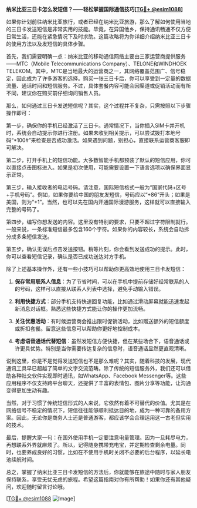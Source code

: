 **纳米比亚三日卡怎么发短信？——轻松掌握国际通信技巧[[TG💪+ @esim1088](https://t.me/s/esim1088)]**

如果你计划前往纳米比亚旅行，或者已经在纳米比亚旅游，那么了解如何使用当地的三日卡发送短信是非常实用的技能。毕竟，在异国他乡，保持通讯畅通不仅方便日常生活，还能在紧急情况下及时求助。这篇攻略将为你详细介绍纳米比亚三日卡的使用方法以及发短信的具体步骤。

首先，我们需要明确一点：纳米比亚的移动通信网络主要由三家运营商提供服务——MTC（Mobile Telecommunications Company）、TELONE和WINDHOEK TELEKOM。其中，MTC是当地最大的运营商之一，其网络覆盖范围广、信号稳定，因此成为了许多游客的选择。购买一张三日卡后，你可以享受到一定量的数据流量、通话时间和短信服务。不过，具体套餐内容可能会因渠道或促销活动而有所不同，建议你在购买前仔细询问销售人员。

那么，如何通过三日卡发送短信呢？其实，这个过程并不复杂，只需按照以下步骤操作即可：

第一步，确保你的手机已经激活了三日卡。通常情况下，当你插入SIM卡并开机时，系统会自动提示你进行注册。如果未收到相关提示，可以尝试拨打本地号码“*100#”来检查是否成功激活。如果遇到问题，别担心，直接联系运营商客服即可解决。

第二步，打开手机上的短信功能。大多数智能手机都预装了默认的短信应用，你可以直接点击图标进入。如果是初次使用，可能需要设置一下语言选项以确保界面显示正常。

第三步，输入接收者的电话号码。请注意，国际短信格式一般为“国家代码+区号+手机号码”。例如，如果你要给中国的朋友发短信，号码应以“+86”开头；如果是美国，则为“+1”。当然，也可以先在国内开通国际漫游服务，这样就可以直接输入完整的号码了。

第四步，编写你想发送的内容。这里没有特别的要求，只要不超过字符限制就行。一般来说，一条标准短信最多包含160个字符。如果你的内容较长，系统会自动拆分成多条短信发送。

第五步，确认无误后点击发送按钮。稍等片刻，你会看到发送成功的提示。此时，你可以查看短信记录，确认是否已成功送达对方手机。

除了上述基本操作外，还有一些小技巧可以帮助你更高效地使用三日卡发短信：

1. **保存常用联系人信息**：为了节省时间，可以在手机中提前存储好经常联系的人的号码，这样可以直接从联系人列表中选择，避免手动输入错误。
   
2. **利用快捷方式**：部分手机支持快速回复功能，比如通过滑动屏幕就能迅速发起新消息对话框。熟悉这些快捷方式能让你的操作更加流畅。

3. **关注优惠活动**：有时候运营商会推出限时促销活动，比如赠送额外的短信额度或折扣套餐。留意这些信息可以帮助你更好地控制成本。

4. **考虑语音通话代替短信**：虽然发短信方便快捷，但在某些场合下，语音通话或许更具优势。特别是当你需要传达复杂的信息时，语音通话显然更直观清晰。

说到这里，你是不是觉得发送短信也不是那么难呢？其实，随着科技的发展，现代通讯工具早已超越了简单的文字交流范畴。除了传统的短信服务外，我们还可以借助各种社交软件实现即时通讯，如WhatsApp、Facebook Messenger等。这些应用程序不仅支持跨平台聊天，还提供了丰富的表情包、图片分享等功能，让沟通变得更加生动有趣。

当然，对于习惯了传统短信形式的人来说，它依然有着不可替代的价值。尤其是在网络信号不稳定的情况下，短信往往能够顺利抵达目的地，成为一种可靠的备用方案。因此，无论你是商务人士还是普通游客，都应该学会合理运用这一古老但实用的技术。

最后，提醒大家一句：在国外使用手机一定要注意电量管理。因为一旦耗尽电力，再想联系外界就麻烦了。所以，记得随身携带充电宝，并定期检查剩余电量。同时，也要养成良好的习惯，比如在不使用手机时关闭不必要的后台程序，以延长电池续航时间。

总之，掌握了纳米比亚三日卡发短信的方法后，你就能够在旅途中随时与家人朋友保持联系，享受无忧无虑的旅程。希望这篇指南对你有所帮助！如果你还有其他疑问，欢迎随时留言讨论哦。

[[TG💪+ @esim1088](https://t.me/s/esim1088) ![Image](https://i.postimg.cc/4NQfJmqS/Snipaste-2025-05-13-00-14-12.png)]